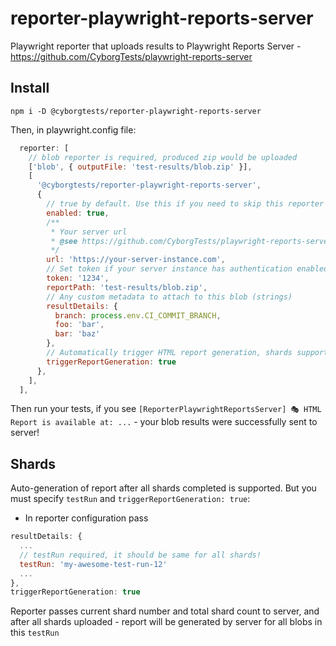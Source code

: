 # reporter-playwright-reports-server

Playwright reporter that uploads results to Playwright Reports Server - https://github.com/CyborgTests/playwright-reports-server

## Install

`npm i -D @cyborgtests/reporter-playwright-reports-server`

Then, in playwright.config file:

```js
  reporter: [
    // blob reporter is required, produced zip would be uploaded
    ['blob', { outputFile: 'test-results/blob.zip' }],
    [
      '@cyborgtests/reporter-playwright-reports-server',
      {
        // true by default. Use this if you need to skip this reporter for some cases (local executions for example)
        enabled: true,
        /**
         * Your server url
         * @see https://github.com/CyborgTests/playwright-reports-server
         */
        url: 'https://your-server-instance.com',
        // Set token if your server instance has authentication enabled
        token: '1234',
        reportPath: 'test-results/blob.zip',
        // Any custom metadata to attach to this blob (strings)
        resultDetails: {
          branch: process.env.CI_COMMIT_BRANCH,
          foo: 'bar',
          bar: 'baz'
        },
        // Automatically trigger HTML report generation, shards supported
        triggerReportGeneration: true
      },
    ],
  ],
```

Then run your tests, if you see `[ReporterPlaywrightReportsServer] 🎭 HTML Report is available at: ...` - your blob results were successfully sent to server!

## Shards

Auto-generation of report after all shards completed is supported. But you must specify `testRun` and `triggerReportGeneration: true`:

- In reporter configuration pass

```js
resultDetails: {
  ...
  // testRun required, it should be same for all shards!
  testRun: 'my-awesome-test-run-12'
  ...
},
triggerReportGeneration: true
```

Reporter passes current shard number and total shard count to server, and after all shards uploaded - report will be generated by server for all blobs in this `testRun`
